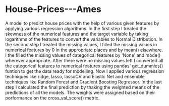 # House-Prices---Ames
A model to predict  house prices with the help of various given features  by applying various regression algorithms. 
In the first step I treated the skewness of the numerical features and the target variable by taking logarithms of the features 
to convert the variables to Normal Distribution. In the second step I treated the missing values, I filled the missing values in
numerical features by 0 in the appropriate places and by mean() elsewhere. I the filled the missing values of categorical features
by 'None' and mode() wherever appropriate. After there were no missing values left I converted all the categorical features to 
numerical features using pandas' get_dummies() funtion to get the data ready for modelling. Now I applied various regression 
techniques like ridge, lasso, lassoCV and Elastic Net and ensemble techniques like Random Forest and Gradient Boosting Regressor.
In the last step I calculated the final prediction by thaking the weighted means of the predictions of all the models. The weights
were assigned based on their porformance on the cross_val_score() metric.
